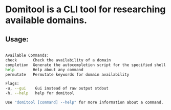 # Domitool is a CLI tool for researching available domains.

## Usage:
  ```bash

Available Commands:
  check       Check the availability of a domain
  completion  Generate the autocompletion script for the specified shell
  help        Help about any command
  permutate   Permutate keywords for domain availability

Flags:
  -u, --gui    Gui instead of raw output stdout
  -h, --help   help for domitool

Use "domitool [command] --help" for more information about a command.
```

